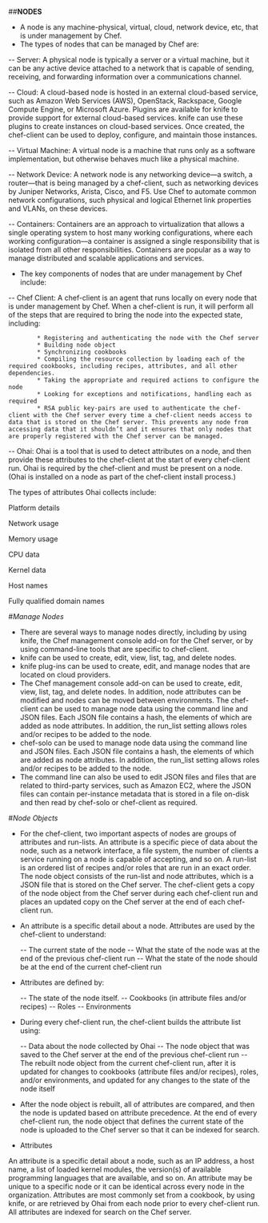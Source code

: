 ##**NODES**

- A node is any machine-physical, virtual, cloud, network device, etc, that is under management by Chef.
- The types of nodes that can be managed by Chef are:

-- Server: A physical node is typically a server or a virtual machine, but it can be any active device attached to a network that is capable of sending, receiving, and forwarding information over a communications channel.

-- Cloud: A cloud-based node is hosted in an external cloud-based service, such as Amazon Web Services (AWS), OpenStack, Rackspace, Google Compute Engine, or Microsoft Azure. Plugins are available for knife to provide support for external cloud-based services. knife can use these plugins to create instances on cloud-based services. Once created, the chef-client can be used to deploy, configure, and maintain those instances.

-- Virtual Machine: A virtual node is a machine that runs only as a software implementation, but otherwise behaves much like a physical machine.

-- Network Device: A network node is any networking device—a switch, a router—that is being managed by a chef-client, such as networking devices by Juniper Networks, Arista, Cisco, and F5. Use Chef to automate common network configurations, such physical and logical Ethernet link properties and VLANs, on these devices.

-- Containers: Containers are an approach to virtualization that allows a single operating system to host many working configurations, where each working configuration—a container is assigned a single responsibility that is isolated from all other responsibilities. Containers are popular as a way to manage distributed and scalable applications and services.

- The key components of nodes that are under management by Chef include:

-- Chef Client: A chef-client is an agent that runs locally on every node that is under management by Chef. When a chef-client is run, it will perform all of the steps that are required to bring the node into the expected state, including:
         
            * Registering and authenticating the node with the Chef server
            * Building node object
            * Synchronizing cookbooks
            * Compiling the resource collection by loading each of the required cookbooks, including recipes, attributes, and all other dependencies.
            * Taking the appropriate and required actions to configure the node
            * Looking for exceptions and notifications, handling each as required
            * RSA public key-pairs are used to authenticate the chef-client with the Chef server every time a chef-client needs access to data that is stored on the Chef server. This prevents any node from accessing data that it shouldn’t and it ensures that only nodes that are properly registered with the Chef server can be managed.

-- Ohai: Ohai is a tool that is used to detect attributes on a node, and then provide these attributes to the chef-client at the start of every chef-client run. Ohai is required by the chef-client and must be present on a node. (Ohai is installed on a node as part of the chef-client install process.)

The types of attributes Ohai collects include:
 
 Platform details
 
 Network usage
 
 Memory usage
 
 CPU data
 
 Kernel data
 
 Host names
 
 Fully qualified domain names

#*Manage Nodes*

- There are several ways to manage nodes directly, including by using knife, the Chef management console add-on for the Chef server, or by using command-line tools that are specific to chef-client.
- knife can be used to create, edit, view, list, tag, and delete nodes.
- knife plug-ins can be used to create, edit, and manage nodes that are located on cloud providers.
- The Chef management console add-on can be used to create, edit, view, list, tag, and delete nodes. In addition, node attributes can be modified and nodes can be moved between environments.
The chef-client can be used to manage node data using the command line and JSON files. Each JSON file contains a hash, the elements of which are added as node attributes. In addition, the run_list setting allows roles and/or recipes to be added to the node.
- chef-solo can be used to manage node data using the command line and JSON files. Each JSON file contains a hash, the elements of which are added as node attributes. In addition, the run_list setting allows roles and/or recipes to be added to the node.
- The command line can also be used to edit JSON files and files that are related to third-party services, such as Amazon EC2, where the JSON files can contain per-instance metadata that is stored in a file on-disk and then read by chef-solo or chef-client as required.

#*Node Objects*
- For the chef-client, two important aspects of nodes are groups of attributes and run-lists. An attribute is a specific piece of data about the node, such as a network interface, a file system, the number of clients a service running on a node is capable of accepting, and so on. A run-list is an ordered list of recipes and/or roles that are run in an exact order. The node object consists of the run-list and node attributes, which is a JSON file that is stored on the Chef server. The chef-client gets a copy of the node object from the Chef server during each chef-client run and places an updated copy on the Chef server at the end of each chef-client run.
- An attribute is a specific detail about a node. Attributes are used by the chef-client to understand:

     -- The current state of the node
     -- What the state of the node was at the end of the previous chef-client run
     -- What the state of the node should be at the end of the current chef-client run

- Attributes are defined by:

     -- The state of the node itself.
     -- Cookbooks (in attribute files and/or recipes)
     -- Roles
     -- Environments
 
- During every chef-client run, the chef-client builds the attribute list using:
 
     --  Data about the node collected by Ohai
     -- The node object that was saved to the Chef server at the end of the previous chef-client run
     -- The rebuilt node object from the current chef-client run, after it is updated for changes to cookbooks (attribute            files and/or recipes), roles, and/or environments, and updated for any changes to the state of the node itself

- After the node object is rebuilt, all of attributes are compared, and then the node is updated based on attribute precedence. At the end of every chef-client run, the node object that defines the current state of the node is uploaded to the Chef server so that it can be indexed for search.

- Attributes

 An attribute is a specific detail about a node, such as an IP address, a host name, a list of loaded kernel modules, the version(s) of available programming languages that are available, and so on. 
 An attribute may be unique to a specific node or it can be identical across every node in the organization. Attributes are most commonly set from a cookbook, by using knife, or are retrieved by Ohai from each node prior to every chef-client run. All attributes are indexed for search on the Chef server.
